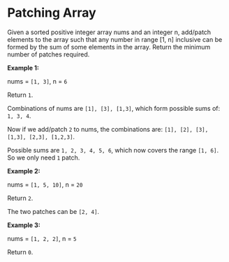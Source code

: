 # Patching Array

Given a sorted positive integer array nums and an integer n, add/patch elements to the array such that any number in range [1, n] inclusive can be formed by the sum of some elements in the array. Return the minimum number of patches required.

**Example 1:**

nums = `[1, 3]`, n = `6`

Return `1`.

Combinations of nums are `[1], [3], [1,3]`, which form possible sums of: `1, 3, 4`.

Now if we add/patch `2` to nums, the combinations are: `[1], [2], [3], [1,3], [2,3], [1,2,3]`.

Possible sums are `1, 2, 3, 4, 5, 6`, which now covers the range `[1, 6]`.
So we only need `1` patch.

**Example 2:**

nums = `[1, 5, 10]`, n = `20`

Return `2`.

The two patches can be `[2, 4]`.

**Example 3:**

nums = `[1, 2, 2]`, n = `5`

Return `0`.